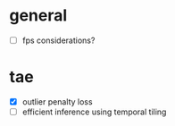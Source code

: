 # general
- [ ] fps considerations?

# tae
- [x] outlier penalty loss
- [ ] efficient inference using temporal tiling
